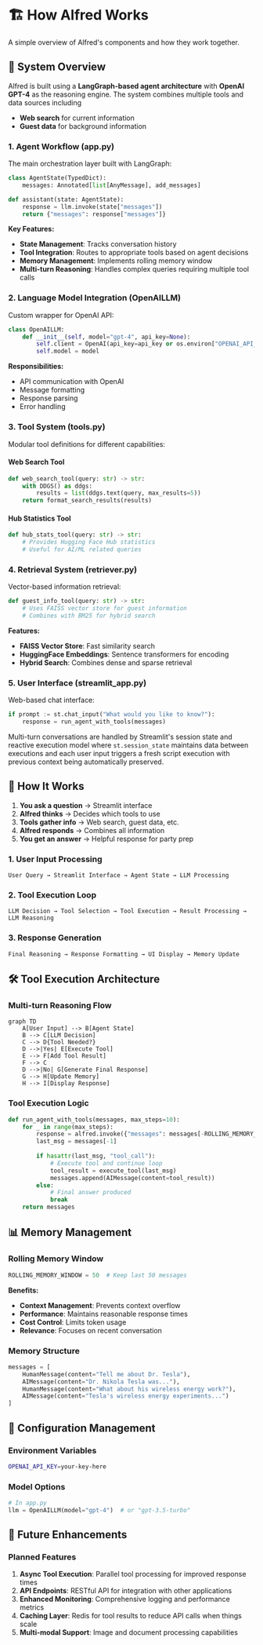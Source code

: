 # 🏗️ How Alfred Works

A simple overview of Alfred's components and how they work together.

## 🎯 System Overview

Alfred is built using a **LangGraph-based agent architecture** with **OpenAI GPT-4** as the reasoning engine. The system combines multiple tools and data sources including
- **Web search** for current information
- **Guest data** for background information  


### 1. **Agent Workflow (app.py)**

The main orchestration layer built with LangGraph:

```python
class AgentState(TypedDict):
    messages: Annotated[list[AnyMessage], add_messages]

def assistant(state: AgentState):
    response = llm.invoke(state["messages"])
    return {"messages": response["messages"]}
```

**Key Features:**
- **State Management**: Tracks conversation history
- **Tool Integration**: Routes to appropriate tools based on agent decisions
- **Memory Management**: Implements rolling memory window
- **Multi-turn Reasoning**: Handles complex queries requiring multiple tool calls

### 2. **Language Model Integration (OpenAILLM)**

Custom wrapper for OpenAI API:

```python
class OpenAILLM:
    def __init__(self, model="gpt-4", api_key=None):
        self.client = OpenAI(api_key=api_key or os.environ["OPENAI_API_KEY"])
        self.model = model
```

**Responsibilities:**
- API communication with OpenAI
- Message formatting
- Response parsing
- Error handling

### 3. **Tool System (tools.py)**

Modular tool definitions for different capabilities:

#### Web Search Tool
```python
def web_search_tool(query: str) -> str:
    with DDGS() as ddgs:
        results = list(ddgs.text(query, max_results=5))
    return format_search_results(results)
```

#### Hub Statistics Tool
```python
def hub_stats_tool(query: str) -> str:
    # Provides Hugging Face Hub statistics
    # Useful for AI/ML related queries
```

### 4. **Retrieval System (retriever.py)**

Vector-based information retrieval:

```python
def guest_info_tool(query: str) -> str:
    # Uses FAISS vector store for guest information
    # Combines with BM25 for hybrid search
```

**Features:**
- **FAISS Vector Store**: Fast similarity search
- **HuggingFace Embeddings**: Sentence transformers for encoding
- **Hybrid Search**: Combines dense and sparse retrieval

### 5. **User Interface (streamlit_app.py)**

Web-based chat interface:

```python
if prompt := st.chat_input("What would you like to know?"):
    response = run_agent_with_tools(messages)
```
Multi-turn conversations are handled by Streamlit's session state and reactive execution model where `st.session_state` maintains data between executions and each user input triggers a fresh script execution with previous context being automatically preserved.

## 🔄 How It Works

1. **You ask a question** → Streamlit interface
2. **Alfred thinks** → Decides which tools to use
3. **Tools gather info** → Web search, guest data, etc.
4. **Alfred responds** → Combines all information
5. **You get an answer** → Helpful response for party prep

### 1. **User Input Processing**
```
User Query → Streamlit Interface → Agent State → LLM Processing
```

### 2. **Tool Execution Loop**
```
LLM Decision → Tool Selection → Tool Execution → Result Processing → LLM Reasoning
```

### 3. **Response Generation**
```
Final Reasoning → Response Formatting → UI Display → Memory Update
```

## 🛠️ Tool Execution Architecture

### Multi-turn Reasoning Flow

```mermaid
graph TD
    A[User Input] --> B[Agent State]
    B --> C[LLM Decision]
    C --> D{Tool Needed?}
    D -->|Yes| E[Execute Tool]
    E --> F[Add Tool Result]
    F --> C
    D -->|No| G[Generate Final Response]
    G --> H[Update Memory]
    H --> I[Display Response]
```

### Tool Execution Logic

```python
def run_agent_with_tools(messages, max_steps=10):
    for _ in range(max_steps):
        response = alfred.invoke({"messages": messages[-ROLLING_MEMORY_WINDOW:]})
        last_msg = messages[-1]
        
        if hasattr(last_msg, "tool_call"):
            # Execute tool and continue loop
            tool_result = execute_tool(last_msg)
            messages.append(AIMessage(content=tool_result))
        else:
            # Final answer produced
            break
    return messages
```

## 📊 Memory Management

### Rolling Memory Window

```python
ROLLING_MEMORY_WINDOW = 50  # Keep last 50 messages
```

**Benefits:**
- **Context Management**: Prevents context overflow
- **Performance**: Maintains reasonable response times
- **Cost Control**: Limits token usage
- **Relevance**: Focuses on recent conversation

### Memory Structure

```python
messages = [
    HumanMessage(content="Tell me about Dr. Tesla"),
    AIMessage(content="Dr. Nikola Tesla was..."),
    HumanMessage(content="What about his wireless energy work?"),
    AIMessage(content="Tesla's wireless energy experiments...")
]
```

## 🔧 Configuration Management

### Environment Variables
```bash
OPENAI_API_KEY=your-key-here
```

### **Model Options**
```python
# In app.py
llm = OpenAILLM(model="gpt-4")  # or "gpt-3.5-turbo"
```

## 🔮 Future Enhancements

### Planned Features
1. **Async Tool Execution**: Parallel tool processing for improved response times
2. **API Endpoints**: RESTful API for integration with other applications
3. **Enhanced Monitoring**: Comprehensive logging and performance metrics
4. **Caching Layer**: Redis for tool results to reduce API calls when things scale
5. **Multi-modal Support**: Image and document processing capabilities
